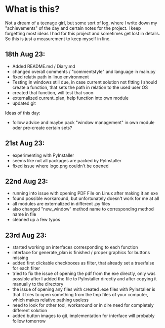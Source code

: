 # What is this?

Not a dream of a teenage girl, but some sort of log, where I write down my "achievements" of the day and certain 
notes for the project. I keep forgetting most ideas I had for this project and sometimes get lost in details.
So this is just a measurement to keep myself in line.

## 18th Aug 23:
- Added README.md / Diary.md
- changed overall comments / "commentstyle" and language in main.py
- fixed relativ path in linux environment
- Testing in windows still due, in case current solution not fitting I should create a function, that
sets the path in relation to the used user OS
- created that function, will test that soon
- externalized current_plan, help function into own module
- updated git

Ideas of this day:
- follow advice and maybe pack "window management" in own module oder pre-create certain sets?

## 21st Aug 23:
- experimenting with PyInstaller
- seems like not all packages are packed by PyInstaller
- fixed issue where logo.png couldn't be opened

## 22nd Aug 23:
- running into issue with opening PDF File on Linux after making it an exe
- found possible workaround, but unfortunately doesn't work for me at all
- all modules are externalized in different .py files
- also changed "new_window" method name to corresponding method name in file
- cleaned up a few typos

## 23rd Aug 23:
- started working on interfaces corresponding to each function
- interface for generate_plan is finished / proper graphics for buttons missing
- added first clickable checkboxes as filter, that already set a true/false for each filter
- tried to fix the issue of opening the pdf from the exe directly, 
  only was possible after I added the file to PyInstaller directly and after copying it manually to the directory
- the issue of opening any files with created .exe files with PyInstaller is that it tries to open something from the tmp
  files of your computer, which makes relative pathing useless
- need to look for other tool, workaround or in dire need for completely different solution
- added button images to git, implementation for interface will probably follow tomorrow